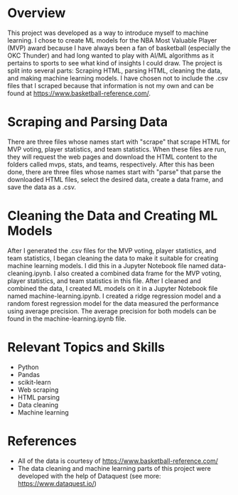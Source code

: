 # Overview
This project was developed as a way to introduce myself to machine learning. I chose to create ML models for the NBA Most Valuable Player (MVP) award because I have always been a fan of basketball (especially the OKC Thunder) and had long wanted to play with AI/ML algorithms as it pertains to sports to see what kind of insights I could draw. The project is split into several parts: Scraping HTML, parsing HTML, cleaning the data, and making machine learning models. I have chosen not to include the .csv files that I scraped because that information is not my own and can be found at https://www.basketball-reference.com/.

# Scraping and Parsing Data
There are three files whose names start with "scrape" that scrape HTML for MVP voting, player statistics, and team statistics. When these files are run, they will request the web pages and download the HTML content to the folders called mvps, stats, and teams, respectively. After this has been done, there are three files whose names start with "parse" that parse the downloaded HTML files, select the desired data, create a data frame, and save the data as a .csv.

# Cleaning the Data and Creating ML Models
After I generated the .csv files for the MVP voting, player statistics, and team statistics, I began cleaning the data to make it suitable for creating machine learning models. I did this in a Jupyter Notebook file named data-cleaning.ipynb. I also created a combined data frame for the MVP voting, player statistics, and team statistics in this file. After I cleaned and combined the data, I created ML models on it in a Jupyter Notebook file named machine-learning.ipynb. I created a ridge regression model and a random forest regression model for the data measured the performance using average precision. The average precision for both models can be found in the machine-learning.ipynb file.

# Relevant Topics and Skills
- Python
- Pandas
- scikit-learn
- Web scraping
- HTML parsing
- Data cleaning
- Machine learning

# References
- All of the data is courtesy of https://www.basketball-reference.com/
- The data cleaning and machine learning parts of this project were developed with the help of Dataquest (see more: https://www.dataquest.io/)
